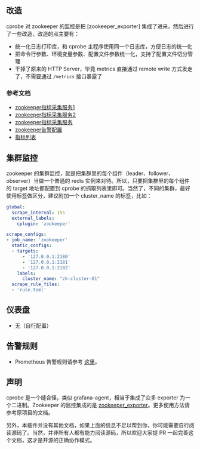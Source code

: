 ## 改造

cprobe 对 zookeeper 的监控是把 [zookeeper_exporter] 集成了进来，然后进行了一些改造，改造的点主要有：

- 统一化日志打印库，和 cprobe 主程序使用同一个日志库，方便日志的统一化
- 把命令行参数、环境变量参数、配置文件参数统一化，支持了配置文件切分管理
- 干掉了原来的 HTTP Server，毕竟 metrics 直接通过 remote write 方式发走了，不需要通过 `/metrics` 接口暴露了
### 参考文档
- [zookeeper指标采集服务1](https://github.com/carlpett/zookeeper_exporter)
- [zookeeper指标采集服务2](https://github.com/dln/zookeeper_exporter)
- [zookeeper指标采集服务](https://github.com/carlpett/zookeeper_exporter/blob/master/zookeeper.go)
- [zookeeper告警配置](https://zookeeper.apache.org/doc/current/zookeeperMonitor.html#Metrics)
- [指标列表](https://docs.datadoghq.com/integrations/zk/?tab=host)

## 集群监控

zookeeper 的集群监控，就是把集群里的每个组件（leader、follower、observer）当做一个普通的 redis 实例来对待。所以，只要把集群里的每个组件的 target 地址都配置到 cprobe 的抓取列表里即可。当然了，不同的集群，最好使用标签做区分，建议附加一个 cluster_name 的标签，比如：

```yaml
global:
  scrape_interval: 15s
  external_labels:
    cplugin: 'zookeeper'

scrape_configs:
- job_name: 'zookeeper'
  static_configs:
  - targets:
      - '127.0.0.1:2180'
      - '127.0.0.1:2181'
      - '127.0.0.1:2182'
    labels:
      cluster_name: "zk-cluster-01"
  scrape_rule_files:
  - 'rule.toml'
```

## 仪表盘

- 无（自行配置）

## 告警规则

- Prometheus 告警规则请参考 [这里](./alert/prom_alert_01.yaml)。

## 声明

cprobe 是一个缝合怪，类似 grafana-agent，相当于集成了众多 exporter 为一个二进制。Zookeeper 的监控集成的是 [zookeeper_exporter](https://github.com/carlpett/zookeeper_exporter)。更多使用方法请参考原项目的文档。

另外，本插件并没有其他文档，如果上面的信息不足以帮到你，你可能需要自行阅读源码了。当然，并非所有人都有能力阅读源码，所以欢迎大家提 PR 一起完善这个文档，这才是开源的正确协作模式。

